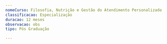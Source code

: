 ```yaml
---
nomeCurso: Filosofia, Nutrição e Gestão do Atendimento Personalizado
classificacao: Especialização
duracao: 12 meses
observacao: obs
tipo: Pós Graduação

---
```



